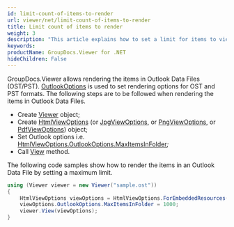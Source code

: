 ```yaml
---
id: limit-count-of-items-to-render
url: viewer/net/limit-count-of-items-to-render
title: Limit count of items to render
weight: 3
description: "This article explains how to set a limit for items to view of Outlook Data Files with GroupDocs.Viewer within your .NET applications."
keywords: 
productName: GroupDocs.Viewer for .NET
hideChildren: False
---
```

GroupDocs.Viewer allows rendering the items in Outlook Data Files (OST/PST). [OutlookOptions](https://apireference.groupdocs.com/net/viewer/groupdocs.viewer.options/outlookoptions) is used to set rendering options for OST and PST formats. The following steps are to be followed when rendering the items in Outlook Data Files.

* Create [Viewer](https://apireference.groupdocs.com/net/viewer/groupdocs.viewer/viewer) object;
* Create [HtmlViewOptions](https://apireference.groupdocs.com/net/viewer/groupdocs.viewer.options/htmlviewoptions) (or [JpgViewOptions](https://apireference.groupdocs.com/net/viewer/groupdocs.viewer.options/jpgviewoptions), or [PngViewOptions](https://apireference.groupdocs.com/net/viewer/groupdocs.viewer.options/pngviewoptions), or [PdfViewOptions](https://apireference.groupdocs.com/net/viewer/groupdocs.viewer.options/pdfviewoptions)) object;
* Set Outlook options i.e. [HtmlViewOptions.OutlookOptions.MaxItemsInFolder](https://apireference.groupdocs.com/net/viewer/groupdocs.viewer.options/outlookoptions/properties/maxitemsinfolder)*;*
* Call [View](https://apireference.groupdocs.com/net/viewer/groupdocs.viewer/viewer/methods/view) method.

The following code samples show how to render the items in an Outlook Data File by setting a maximum limit.

```csharp
using (Viewer viewer = new Viewer("sample.ost"))
{
    HtmlViewOptions viewOptions = HtmlViewOptions.ForEmbeddedResources();
    viewOptions.OutlookOptions.MaxItemsInFolder = 1000;
    viewer.View(viewOptions);
}
```

